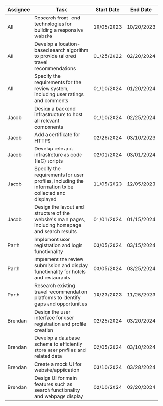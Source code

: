 | Assignee | Task | Start Date | End Date |
| -------- | ---- | ---------  | ------- |
| All | Research front-end technologies for building a responsive website | 10/05/2023 | 10/20/2023 |
| All | Develop a location-based search algorithm to provide tailored travel recommendations | 01/25/2022 | 02/20/2024 |
| All | Specify the requirements for the review system, including user ratings and comments | 01/10/2024 | 01/20/2024 |
| Jacob | Design a backend infrastructure to host all relevant components | 01/10/2024 | 02/25/2024 | 
| Jacob | Add a certificate for HTTPS | 02/26/2024 | 03/10/2023 |
| Jacob | Develop relevant infrastrcture as code (IaC) scripts | 02/01/2024 | 03/01/2024 |
| Jacob | Specify the requirements for user profiles, including the information to be collected and displayed | 11/05/2023 | 12/05/2023 | 
| Jacob | Design the layout and structure of the website's main pages, including homepage and search results | 01/01/2024 | 01/15/2024 |
| Parth | Implement user registration and login functionality | 03/05/2024 | 03/15/2024 | 
| Parth | Implement the review submission and display functionality for hotels and restaurants | 03/05/2024 | 03/25/2024 | 
| Parth | Research existing travel recommendation platforms to identify gaps and opportunities | 10/23/2023 | 11/25/2023 | 
| Brendan | Design the user interface for user registration and profile creation | 02/25/2024 | 03/20/2024 |
| Brendan | Develop a database schema to efficiently store user profiles and related data | 02/05/2024 | 03/10/2024 |
| Brendan | Create a mock UI for website/application | 03/10/2024 | 03/28/2024 |
| Brendan | Design UI for main features such as search functionality and webpage display | 02/10/2024 | 03/20/2024 |
